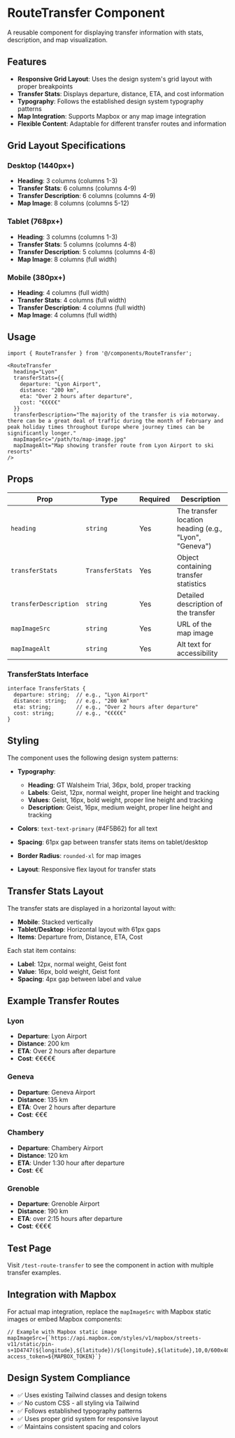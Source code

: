 # RouteTransfer Component

A reusable component for displaying transfer information with stats, description, and map visualization.

## Features

- **Responsive Grid Layout**: Uses the design system's grid layout with proper breakpoints
- **Transfer Stats**: Displays departure, distance, ETA, and cost information
- **Typography**: Follows the established design system typography patterns
- **Map Integration**: Supports Mapbox or any map image integration
- **Flexible Content**: Adaptable for different transfer routes and information

## Grid Layout Specifications

### Desktop (1440px+)
- **Heading**: 3 columns (columns 1-3)
- **Transfer Stats**: 6 columns (columns 4-9)
- **Transfer Description**: 6 columns (columns 4-9)
- **Map Image**: 8 columns (columns 5-12)

### Tablet (768px+)
- **Heading**: 3 columns (columns 1-3)
- **Transfer Stats**: 5 columns (columns 4-8)
- **Transfer Description**: 5 columns (columns 4-8)
- **Map Image**: 8 columns (full width)

### Mobile (380px+)
- **Heading**: 4 columns (full width)
- **Transfer Stats**: 4 columns (full width)
- **Transfer Description**: 4 columns (full width)
- **Map Image**: 4 columns (full width)

## Usage

```tsx
import { RouteTransfer } from '@/components/RouteTransfer';

<RouteTransfer
  heading="Lyon"
  transferStats={{
    departure: "Lyon Airport",
    distance: "200 km",
    eta: "Over 2 hours after departure",
    cost: "€€€€€"
  }}
  transferDescription="The majority of the transfer is via motorway. there can be a great deal of traffic during the month of February and peak holiday times throughout Europe where journey times can be significantly longer."
  mapImageSrc="/path/to/map-image.jpg"
  mapImageAlt="Map showing transfer route from Lyon Airport to ski resorts"
/>
```

## Props

| Prop | Type | Required | Description |
|------|------|----------|-------------|
| `heading` | `string` | Yes | The transfer location heading (e.g., "Lyon", "Geneva") |
| `transferStats` | `TransferStats` | Yes | Object containing transfer statistics |
| `transferDescription` | `string` | Yes | Detailed description of the transfer |
| `mapImageSrc` | `string` | Yes | URL of the map image |
| `mapImageAlt` | `string` | Yes | Alt text for accessibility |

### TransferStats Interface

```tsx
interface TransferStats {
  departure: string;  // e.g., "Lyon Airport"
  distance: string;   // e.g., "200 km"
  eta: string;        // e.g., "Over 2 hours after departure"
  cost: string;       // e.g., "€€€€€"
}
```

## Styling

The component uses the following design system patterns:

- **Typography**: 
  - **Heading**: GT Walsheim Trial, 36px, bold, proper tracking
  - **Labels**: Geist, 12px, normal weight, proper line height and tracking
  - **Values**: Geist, 16px, bold weight, proper line height and tracking
  - **Description**: Geist, 16px, medium weight, proper line height and tracking

- **Colors**: `text-text-primary` (#4F5B62) for all text
- **Spacing**: 61px gap between transfer stats items on tablet/desktop
- **Border Radius**: `rounded-xl` for map images
- **Layout**: Responsive flex layout for transfer stats

## Transfer Stats Layout

The transfer stats are displayed in a horizontal layout with:
- **Mobile**: Stacked vertically
- **Tablet/Desktop**: Horizontal layout with 61px gaps
- **Items**: Departure from, Distance, ETA, Cost

Each stat item contains:
- **Label**: 12px, normal weight, Geist font
- **Value**: 16px, bold weight, Geist font
- **Spacing**: 4px gap between label and value

## Example Transfer Routes

### Lyon
- **Departure**: Lyon Airport
- **Distance**: 200 km
- **ETA**: Over 2 hours after departure
- **Cost**: €€€€€

### Geneva
- **Departure**: Geneva Airport
- **Distance**: 135 km
- **ETA**: Over 2 hours after departure
- **Cost**: €€€

### Chambery
- **Departure**: Chambery Airport
- **Distance**: 120 km
- **ETA**: Under 1:30 hour after departure
- **Cost**: €€

### Grenoble
- **Departure**: Grenoble Airport
- **Distance**: 190 km
- **ETA**: over 2:15 hours after departure
- **Cost**: €€€€

## Test Page

Visit `/test-route-transfer` to see the component in action with multiple transfer examples.

## Integration with Mapbox

For actual map integration, replace the `mapImageSrc` with Mapbox static images or embed Mapbox components:

```tsx
// Example with Mapbox static image
mapImageSrc={`https://api.mapbox.com/styles/v1/mapbox/streets-v11/static/pin-s+1D4747(${longitude},${latitude})/${longitude},${latitude},10,0/600x400?access_token=${MAPBOX_TOKEN}`}
```

## Design System Compliance

- ✅ Uses existing Tailwind classes and design tokens
- ✅ No custom CSS - all styling via Tailwind
- ✅ Follows established typography patterns
- ✅ Uses proper grid system for responsive layout
- ✅ Maintains consistent spacing and colors 